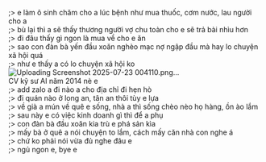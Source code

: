 ;> e làm ô sinh chăm cho a lúc bệnh như mua thuốc, cơm nước, lau người cho a<br>
;> bù lại thì a sẽ thấy thương người vợ chu toàn cho e sẽ trả bài nhìu hơn<br>
;> đi đâu thấy gì ngon là mua về cho e ăn<br>
;> sao con đàn bà yến đầu xoăn nghèo mạc nợ ngập đầu mà hay lo chuyện xã hội quá<br>
;> như e thấy a có lo chuyện xã hội ko<br>
![Uploading Screenshot 2025-07-23 004110.png…]()<br>
CV kỹ sư AI năm 2014 nè e<br>
;> add zalo a đi nào a cho địa chỉ đi hẹn hò<br>
;> đi quán nào ở long an, tân an thôi tùy e lựa<br>
;> về già a mún về quê e sống, nhà a thì sống chèo nèo họ hàng, ồn ào lắm<br>
;> sau này e có việc kinh doanh gì thì để a phụ<br>
;> con đàn bà đầu xoăn kia trù e phá sản kìa<br>
;> mấy bà ở quê a nói chuyện to lắm, cách mấy căn nhà con nghe á<br>
;> chứ ko phải nói vừa đủ nghe đâu e<br>
;> ngủ ngon e, bye e
